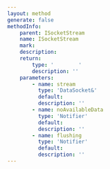 ```yaml
---
layout: method
generate: false
methodInfo:
    parent: ISocketStream
    name: ISocketStream
    mark:  
    description: 
    return:
        type: '        '
        description: ''
    parameters:
        - name: stream
          type: 'DataSocket&'
          default: 
          description: ''
        - name: noAvailableData
          type: 'Notifier'
          default: 
          description: ''
        - name: flushing
          type: 'Notifier'
          default: 
          description: ''
---
```

